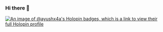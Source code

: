 ### Hi there 👋

<!--
**AyushX4a/AyushX4a** is a ✨ _special_ ✨ repository because its `README.md` (this file) appears on your GitHub profile.

Here are some ideas to get you started:

- 🔭 I’m currently working on ...
- 🌱 I’m currently learning ...
- 👯 I’m looking to collaborate on ...
- 🤔 I’m looking for help with ...
- 💬 Ask me about ...
- 📫 How to reach me: ...
- 😄 Pronouns: ...
- ⚡ Fun fact: ...
-->
[![An image of @ayushx4a's Holopin badges, which is a link to view their full Holopin profile](https://holopin.me/ayushx4a)](https://holopin.io/@ayushx4a)

